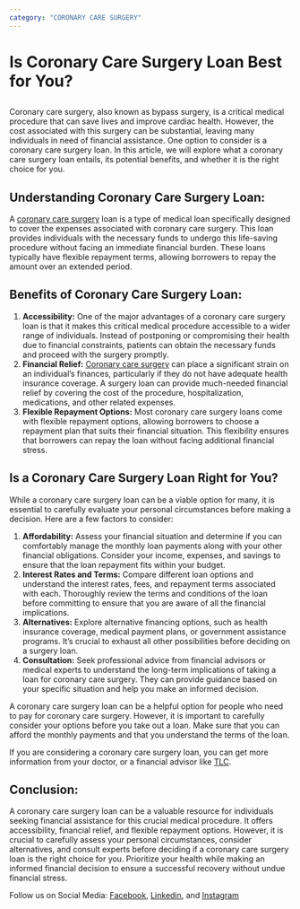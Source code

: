 ```yaml
---
category: "CORONARY CARE SURGERY"
---
```


# Is Coronary Care Surgery Loan Best for You?

##

Coronary care surgery, also known as bypass surgery, is a critical medical procedure that can save lives and improve cardiac health. However, the cost associated with this surgery can be substantial, leaving many individuals in need of financial assistance. One option to consider is a coronary care surgery loan. In this article, we will explore what a coronary care surgery loan entails, its potential benefits, and whether it is the right choice for you.

## Understanding Coronary Care Surgery Loan:

A [coronary care surgery](https://tlc.com.au/coronary-care-surgery/) loan is a type of medical loan specifically designed to cover the expenses associated with coronary care surgery. This loan provides individuals with the necessary funds to undergo this life-saving procedure without facing an immediate financial burden. These loans typically have flexible repayment terms, allowing borrowers to repay the amount over an extended period.

## Benefits of Coronary Care Surgery Loan:

1.  **Accessibility:** One of the major advantages of a coronary care surgery loan is that it makes this critical medical procedure accessible to a wider range of individuals. Instead of postponing or compromising their health due to financial constraints, patients can obtain the necessary funds and proceed with the surgery promptly.
2.  **Financial Relief:** [Coronary care surgery](https://tlc.com.au/coronary-care-surgery-loan-add-years-to-your-life/) can place a significant strain on an individual’s finances, particularly if they do not have adequate health insurance coverage. A surgery loan can provide much-needed financial relief by covering the cost of the procedure, hospitalization, medications, and other related expenses.
3.  **Flexible Repayment Options:** Most coronary care surgery loans come with flexible repayment options, allowing borrowers to choose a repayment plan that suits their financial situation. This flexibility ensures that borrowers can repay the loan without facing additional financial stress.

## Is a Coronary Care Surgery Loan Right for You?

While a coronary care surgery loan can be a viable option for many, it is essential to carefully evaluate your personal circumstances before making a decision. Here are a few factors to consider:

1.  **Affordability:** Assess your financial situation and determine if you can comfortably manage the monthly loan payments along with your other financial obligations. Consider your income, expenses, and savings to ensure that the loan repayment fits within your budget.
2.  **Interest Rates and Terms:** Compare different loan options and understand the interest rates, fees, and repayment terms associated with each. Thoroughly review the terms and conditions of the loan before committing to ensure that you are aware of all the financial implications.
3.  **Alternatives:** Explore alternative financing options, such as health insurance coverage, medical payment plans, or government assistance programs. It’s crucial to exhaust all other possibilities before deciding on a surgery loan.
4.  **Consultation:** Seek professional advice from financial advisors or medical experts to understand the long-term implications of taking a loan for coronary care surgery. They can provide guidance based on your specific situation and help you make an informed decision.

A coronary care surgery loan can be a helpful option for people who need to pay for coronary care surgery. However, it is important to carefully consider your options before you take out a loan. Make sure that you can afford the monthly payments and that you understand the terms of the loan.

If you are considering a coronary care surgery loan, you can get more information from your doctor, or a financial advisor like [TLC](https://tlc.com.au/).

## Conclusion:

A coronary care surgery loan can be a valuable resource for individuals seeking financial assistance for this crucial medical procedure. It offers accessibility, financial relief, and flexible repayment options. However, it is crucial to carefully assess your personal circumstances, consider alternatives, and consult experts before deciding if a coronary care surgery loan is the right choice for you. Prioritize your health while making an informed financial decision to ensure a successful recovery without undue financial stress.

Follow us on Social Media: [Facebook](https://www.facebook.com/totallifestylecredit/), [Linkedin](https://www.linkedin.com/in/tim-boon-bba34350/?trk=org-employees_profile-result-card_result-card_full-click), and [Instagram](https://www.instagram.com/tlc.social/)
